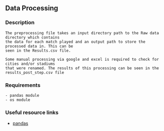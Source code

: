 ## Data Processing

### Description

    The preprocessing file takes an input directory path to the Raw data directory which contains
    the data for each match played and an output path to store the processed data in. This can be 
    seen in the Results.csv file.

    Some manual processing via google and excel is required to check for cities and/or stadiums 
    that were renamed. The results of this processing can be seen in the results_post_step.csv file 
### Requirements 
    - pandas module
    - os module

### Useful resource links

- [pandas](https://pandas.pydata.org/pandas-docs/stable/reference/index.html)
